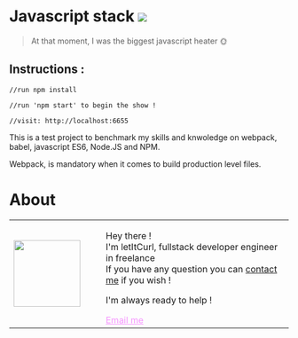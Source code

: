 # Javascript stack [![](https://img.shields.io/badge/autor-letItCurl-red.svg)](https://www.linkedin.com/in/roland-lopez-developer/?locale=en_US)
> At that moment, I was the biggest javascript heater 🌞

## Instructions :
```
//run npm install

//run 'npm start' to begin the show !

//visit: http://localhost:6655
```

This is a test project to benchmark my skills and knwoledge on webpack, babel, javascript ES6, Node.JS and NPM.

Webpack, is mandatory when it comes to build production level files.

# About

<table style="border: none;">
  <tr>
    <td>
      <div style="width: 120px;">
        <img style="width: 120px;" src="https://res.cloudinary.com/duydvdaxd/image/upload/w_120,c_fill,ar_1:1,g_auto/v1587723517/Rodeooo_khmmmu.jpg"/>
    </div>
    </td>
    <td>
      <div style="margin-left: 30px;">
        <p>Hey there !</br>
        I'm letItCurl, fullstack developer engineer in freelance</br>
        If you have any question you can <a href="https://www.linkedin.com/in/roland-lopez-developer/?locale=en_US">contact me</a> if you wish !</p>
        <p>I'm always ready to help !</p>
        <a style="color: #f694ff;" href="mailto:rolandlopez.developer@gmail.com?subject=Hey!Areyouavailable?">Email me</a>
    </div>
    </td>
  </tr>
</table>
